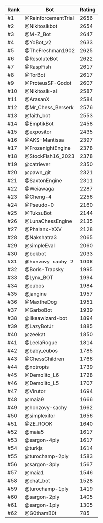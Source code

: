 Rank|Bot|Rating
---|---|---
#1|@ReinforcementTrial|2656
#2|@Nikitosikbot|2654
#3|@M-Z_Bot|2647
#4|@YoBot_v2|2633
#5|@TheFreshman1902|2625
#6|@ResoluteBot|2622
#7|@RaspFish|2617
#8|@TorBot|2617
#9|@ProteusSF-Godot|2607
#10|@Nikitosik-ai|2587
#11|@ArasanX|2584
#12|@Mr_Chess_Berserk|2576
#13|@faith_bot|2553
#14|@EmptikBot|2458
#15|@expositor|2435
#16|@AKS-Mantissa|2397
#17|@FrozenightEngine|2378
#18|@StockFish16_2023|2378
#19|@catriever|2350
#20|@pawn_git|2321
#21|@SaxtonEngine|2311
#22|@Weiawaga|2287
#23|@Cheng-4|2256
#24|@Pseudo-0|2160
#25|@TuksuBot|2144
#26|@LunaChessEngine|2135
#27|@Phalanx-XXV|2128
#28|@Nakshatra3|2065
#29|@simpleEval|2060
#30|@bekbot|2033
#31|@honzovy-sachy-2|1996
#32|@Boris-Trapsky|1995
#33|@Lynx_BOT|1994
#34|@eubos|1984
#35|@jangine|1957
#36|@MaxtheDog|1951
#37|@GarboBot|1939
#38|@likeawizard-bot|1894
#39|@LazyBotJr|1885
#40|@zeekat|1850
#41|@LeelaRogue|1814
#42|@baby_eubos|1785
#43|@ChessChildren|1766
#44|@notropis|1739
#45|@Demolito_L6|1728
#46|@Demolito_L5|1707
#47|@Virutor|1694
#48|@maia9|1666
#49|@honzovy-sachy|1662
#50|@simplexitor|1656
#51|@ZE_ROOK|1640
#52|@maia5|1617
#53|@sargon-4ply|1617
#54|@turkjs|1614
#55|@turochamp-2ply|1583
#56|@sargon-3ply|1567
#57|@maia1|1546
#58|@chat_bot|1528
#59|@turochamp-1ply|1419
#60|@sargon-2ply|1405
#61|@sargon-1ply|1305
#62|@G0thamB0t|785
